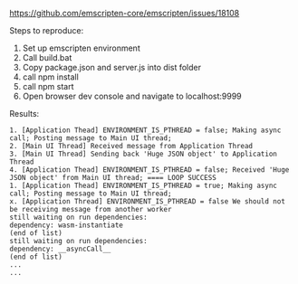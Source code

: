 https://github.com/emscripten-core/emscripten/issues/18108

Steps to reproduce:

1. Set up emscripten environment
2. Call build.bat
3. Copy package.json and server.js into dist folder
4. call npm install
5. call npm start
6. Open browser dev console and navigate to localhost:9999

Results:
```
1. [Application Thead] ENVIRONMENT_IS_PTHREAD = false; Making async call; Posting message to Main UI thread;
2. [Main UI Thread] Received message from Application Thread
3. [Main UI Thread] Sending back 'Huge JSON object' to Application Thread
4. [Application Thead] ENVIRONMENT_IS_PTHREAD = false; Received 'Huge JSON object' from Main UI thread; ==== LOOP SUCCESS
1. [Application Thead] ENVIRONMENT_IS_PTHREAD = true; Making async call; Posting message to Main UI thread;
x. [Application Thread] ENVIRONMENT_IS_PTHREAD = false We should not be receiving message from another worker
still waiting on run dependencies:
dependency: wasm-instantiate
(end of list)
still waiting on run dependencies:
dependency: __asyncCall__
(end of list)
...
...
```